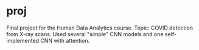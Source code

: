 # proj
Final project for the Human Data Analytics course. Topic: COVID detection from X-ray scans. Used several "simple" CNN models and one self-implemented CNN with attention.
